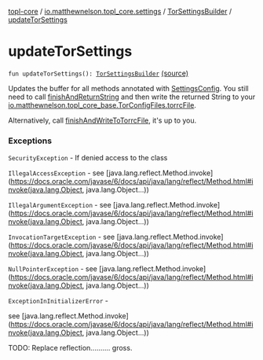 [topl-core](../../index.md) / [io.matthewnelson.topl_core.settings](../index.md) / [TorSettingsBuilder](index.md) / [updateTorSettings](./update-tor-settings.md)

# updateTorSettings

`fun updateTorSettings(): `[`TorSettingsBuilder`](index.md) [(source)](https://github.com/05nelsonm/TorOnionProxyLibrary-Android/blob/master/topl-core/src/main/java/io/matthewnelson/topl_core/settings/TorSettingsBuilder.kt#L141)

Updates the buffer for all methods annotated with [SettingsConfig](#). You still need
to call [finishAndReturnString](finish-and-return-string.md) and then write the returned String to your
[io.matthewnelson.topl_core_base.TorConfigFiles.torrcFile](file:/home/matthew/AndroidStudioProjects/personal_projects/TorOnionProxyLibrary-Android/docs/topl-core-base/io.matthewnelson.topl_core_base/-tor-config-files/torrc-file.md).

Alternatively, call [finishAndWriteToTorrcFile](finish-and-write-to-torrc-file.md), it's up to you.

### Exceptions

`SecurityException` - If denied access to the class

`IllegalAccessException` - see [java.lang.reflect.Method.invoke](https://docs.oracle.com/javase/6/docs/api/java/lang/reflect/Method.html#invoke(java.lang.Object, java.lang.Object...))

`IllegalArgumentException` - see [java.lang.reflect.Method.invoke](https://docs.oracle.com/javase/6/docs/api/java/lang/reflect/Method.html#invoke(java.lang.Object, java.lang.Object...))

`InvocationTargetException` - see [java.lang.reflect.Method.invoke](https://docs.oracle.com/javase/6/docs/api/java/lang/reflect/Method.html#invoke(java.lang.Object, java.lang.Object...))

`NullPointerException` - see [java.lang.reflect.Method.invoke](https://docs.oracle.com/javase/6/docs/api/java/lang/reflect/Method.html#invoke(java.lang.Object, java.lang.Object...))

`ExceptionInInitializerError` -

see [java.lang.reflect.Method.invoke](https://docs.oracle.com/javase/6/docs/api/java/lang/reflect/Method.html#invoke(java.lang.Object, java.lang.Object...))



TODO: Replace reflection.......... gross.

